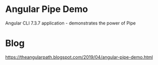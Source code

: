 # Angular Pipe Demo
Angular CLI 7.3.7 application - demonstrates the power of Pipe

# Blog
https://theangularpath.blogspot.com/2019/04/angular-pipe-demo.html  
